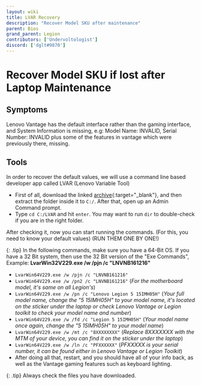 ```yaml
---
layout: wiki
title: LVAR Recovery
description: "Recover Model SKU after maintenance"
parent: Bios
grand_parent: Legion
contributors: ['Undervoltologist']
discord: ['dglt#9870']
---
```


# Recover Model SKU if lost after Laptop Maintenance

## Symptoms

Lenovo Vantage has the default interface rather than the gaming interface, and System Information is missing, e.g: Model Name: INVALID, Serial Number: INVALID plus some of the features in vantage which were previously there, missing.

## Tools

In order to recover the default values, we will use a command line based developer app called LVAR (Lenovo Variable Tool)

- First of all, download the linked [archive](https://laptopwiki.eu/wp-content/uploads/2021/11/LVAR.zip){:target="_blank"}, and then extract the folder inside it to ``C:/``. After that, open up an Admin Command prompt.
- Type ``cd C:/LVAR`` and hit ``enter``. You may want to run ``dir`` to double-check if you are in the right folder.

After checking it, now you can start running the commands. (For this, you need to know your default values) (RUN THEM ONE BY ONE!)

{: .tip}
In the following commands, make sure you have a 64-Bit OS. If you have a 32 Bit system, then use the 32 Bit version of the "Exe Commands", Example: **LvarWin32V229.exe /w /pjn /c "LNVNB161216"**

- ``LvarWin64V229.exe /w /pjn /c "LNVNB161216"``
- ``LvarWin64V229.exe /w /pn2 /c "LNVNB161216"`` (_For the motherboard model, it's same on all Legion's_)
- ``LvarWin64V229.exe /w /pn /c "Lenovo Legion 5 15IMH05H"`` (_Your full model name, change the "5 15IMH05H" to your model name, it's located on the sticker under the laptop or check Lenovo Vantage or Legion toolkit to check your model name and number_)
- ``LvarWin64V229.exe /w /fd /c "Legion 5 15IMH05H"`` (_Your model name once again, change the "5 15IMH05H" to your model name_)
- ``LvarWin64V229.exe /w /mt /c "8XXXXXXXX"`` (_Replace 8XXXXXXX with the MTM of your device, you can find it on the sticker under the laptop_)
- ``LvarWin64V229.exe /w /ln /c "PFXXXXXX"`` (_PFXXXXX is your serial number, it can be found either in Lenovo Vantage or Legion Toolkit_)
- After doing all that, restart, and you should have all of your info back, as well as the Vantage gaming features such as keyboard lighting.

{: .tip}
Always check the files you have downloaded.
